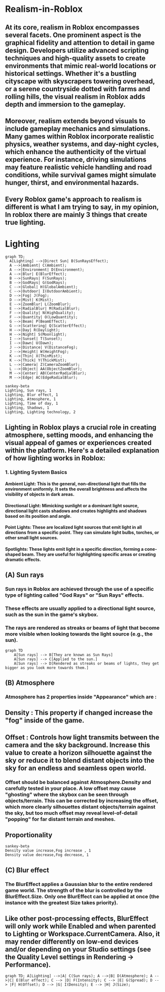 # Realism-in-Roblox

## At its core, realism in Roblox encompasses several facets. One prominent aspect is the graphical fidelity and attention to detail in game design. Developers utilize advanced scripting techniques and high-quality assets to create environments that mimic real-world locations or historical settings. Whether it's a bustling cityscape with skyscrapers towering overhead, or a serene countryside dotted with farms and rolling hills, the visual realism in Roblox adds depth and immersion to the gameplay.

## Moreover, realism extends beyond visuals to include gameplay mechanics and simulations. Many games within Roblox incorporate realistic physics, weather systems, and day-night cycles, which enhance the authenticity of the virtual experience. For instance, driving simulations may feature realistic vehicle handling and road conditions, while survival games might simulate hunger, thirst, and environmental hazards.

## Every Roblox game's approach to realism is different is what I am trying to say, in my opinion, In roblox there are mainly 3 things that create true lighting.

# Lighting 
```mermaid
graph TD;
  A[Lighting] -->|Direct Sun| B(SunRaysEffect);
  A -->|Ambient| C(Ambient);
  A -->|Environment| D(Environment);
  A -->|Blur| E(BlurEffect);
  B -->|SunRays| F(SunRays);
  B -->|GodRays| G(GodRays);
  C -->|Global| H(GlobalAmbient);
  C -->|Outdoor| I(OutdoorAmbient);
  D -->|Fog| J(Fog);
  D -->|Mist| K(Mist);
  E -->|ZoomBlur| L(ZoomBlur);
  E -->|RadialBlur| M(RadialBlur);
  F -->|Quality| N(HighQuality);
  F -->|Quantity| O(LowQuantity);
  G -->|Beam| P(BeamEffect);
  G -->|Scattering| Q(ScatterEffect);
  H -->|Day| R(Daylight);
  H -->|Night| S(Moonlight);
  I -->|Sunset| T(Sunset);
  I -->|Dawn| U(Dawn);
  J -->|Distance| V(DistanceFog);
  J -->|Height| W(HeightFog);
  K -->|Thin| X(ThinMist);
  K -->|Thick| Y(ThickMist);
  L -->|Camera| Z(CameraZoomBlur);
  L -->|Object| AA(ObjectZoomBlur);
  M -->|Center| AB(CenterRadialBlur);
  M -->|Edge| AC(EdgeRadialBlur);
```

```mermaid
sankey-beta
Lighting, Sun rays, 1
Lighting, Blur effect, 1
Lighting, Atmosphere, 1
Lighting, Time of day, 1
Lighting, Shadows, 1
Lighting, Lighting technology, 2
```

## Lighting in Roblox plays a crucial role in creating atmosphere, setting moods, and enhancing the visual appeal of games or experiences created within the platform. Here's a detailed explanation of how lighting works in Roblox:

### 1. Lighting System Basics
#### Ambient Light: This is the general, non-directional light that fills the environment uniformly. It sets the overall brightness and affects the visibility of objects in dark areas.

#### Directional Light: Mimicking sunlight or a dominant light source, directional light casts shadows and creates highlights and shadows based on its position and angle.

#### Point Lights: These are localized light sources that emit light in all directions from a specific point. They can simulate light bulbs, torches, or other small light sources.

#### Spotlights: These lights emit light in a specific direction, forming a cone-shaped beam. They are useful for highlighting specific areas or creating dramatic effects.

## (A) Sun rays
### Sun rays in Roblox are achieved through the use of a specific type of lighting called "God Rays" or "Sun Rays" effects.
### These effects are usually applied to a directional light source, such as the sun in the game's skybox.
### The rays are rendered as streaks or beams of light that become more visible when looking towards the light source (e.g., the sun).
```mermaid
graph TD
    A[Sun rays] --> B[They are known as Sun Rays]
    A[Sun rays] --> C[Applied to the sun.]
    A[Sun rays] --> D[Rendered as streaks or beams of lights, they get bigger as you look more towards them.]
```
## (B) Atmosphere
### Atmosphere has 2 properties inside "Appearance" which are :
## Density : This property if changed increase the "fog" inside of the game.
## Offset  : Controls how light transmits between the camera and the sky background. Increase this value to create a horizon silhouette against the sky or reduce it to blend distant objects into the sky for an endless and seamless open world.

### Offset should be balanced against Atmosphere.Density and carefully tested in your place. A low offset may cause "ghosting" where the skybox can be seen through objects/terrain. This can be corrected by increasing the offset, which more clearly silhouettes distant objects/terrain against the sky, but too much offset may reveal level-of-detail "popping" for far distant terrain and meshes.

## Proportionality
```mermaid
sankey-beta
Density value increase,Fog increase , 1
Density value decrease,Fog decrease, 1
```
## (C) Blur effect
### The BlurEffect applies a Gaussian blur to the entire rendered game world. The strength of the blur is controlled by the BlurEffect.Size. Only one BlurEffect can be applied at once (the instance with the greatest Size takes priority).

## Like other post-processing effects, BlurEffect will only work while Enabled and when parented to Lighting or Workspace.CurrentCamera. Also, it may render differently on low-end devices and/or depending on your Studio settings (see the Quality Level settings in Rendering → Performance).
```mermaid
graph TD; A[Lighting] -->|A| C(Sun rays); A -->|B| D(Atmosphere); A -->|C| E(Blur effect); C --> |D| F(Intensity); C --> |E| G(Spread); D --> |F| H(Offset); D --> |G| I(Density); E --> |H| J(Size);
```
